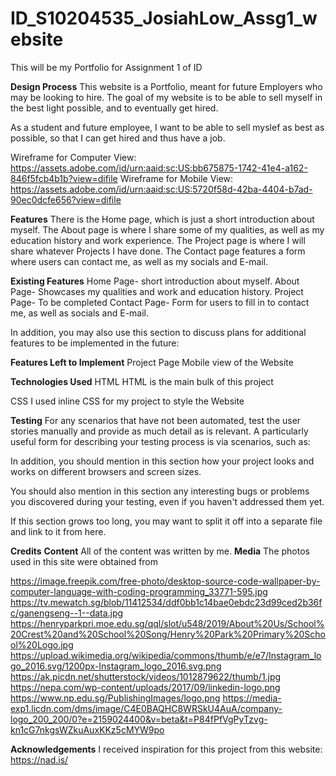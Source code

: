 # ID_S10204535_JosiahLow_Assg1_website
This will be my Portfolio for Assignment 1 of ID


**Design Process**
This website is a Portfolio, meant for future Employers who may be looking to hire. The goal of my website is to be able to sell myself in the best light possible, and to eventually get hired.

As a student and future employee, I want to be able to sell myslef as best as possible, so that I can get hired and thus have a job.

Wireframe for Computer View: https://assets.adobe.com/id/urn:aaid:sc:US:bb675875-1742-41e4-a162-846f5fcb4b1b?view=difile
Wireframe for Mobile View: https://assets.adobe.com/id/urn:aaid:sc:US:5720f58d-42ba-4404-b7ad-90ec0dcfe656?view=difile


**Features**
There is the Home page, which is just a short introduction about myself.
The About page is where I share some of my qualities, as well as my education history and work experience.
The Project page is where I will share whatever Projects I have done.
The Contact page features a form where users can contact me, as well as my socials and E-mail.



**Existing Features**
Home Page- short introduction about myself.
About Page- Showcases my qualities and work and education history.
Project Page- To be completed
Contact Page- Form for users to fill in to contact me, as well as socials and E-mail.

In addition, you may also use this section to discuss plans for additional features to be implemented in the future:

**Features Left to Implement**
Project Page
Mobile view of the Website

**Technologies Used**
HTML
HTML is the main bulk of this project

CSS
I used inline CSS for my project to style the Website

**Testing**
For any scenarios that have not been automated, test the user stories manually and provide as much detail as is relevant. A particularly useful form for describing your testing process is via scenarios, such as:

In addition, you should mention in this section how your project looks and works on different browsers and screen sizes.

You should also mention in this section any interesting bugs or problems you discovered during your testing, even if you haven't addressed them yet.

If this section grows too long, you may want to split it off into a separate file and link to it from here.

**Credits**
**Content**
All of the content was written by me.
**Media**
The photos used in this site were obtained from 

https://image.freepik.com/free-photo/desktop-source-code-wallpaper-by-computer-language-with-coding-programming_33771-595.jpg
https://tv.mewatch.sg/blob/11412534/ddf0bb1c14bae0ebdc23d99ced2b36fc/ganengseng--1--data.jpg
https://henryparkpri.moe.edu.sg/qql/slot/u548/2019/About%20Us/School%20Crest%20and%20School%20Song/Henry%20Park%20Primary%20School%20Logo.jpg
https://upload.wikimedia.org/wikipedia/commons/thumb/e/e7/Instagram_logo_2016.svg/1200px-Instagram_logo_2016.svg.png
https://ak.picdn.net/shutterstock/videos/1012879622/thumb/1.jpg
https://nepa.com/wp-content/uploads/2017/09/linkedin-logo.png
https://www.np.edu.sg/PublishingImages/logo.png
https://media-exp1.licdn.com/dms/image/C4E0BAQHC8WRSkU4AuA/company-logo_200_200/0?e=2159024400&v=beta&t=P84fPfVgPyTzvg-kn1cG7nkgsWZkuAuxKKz5cMYW9po

**Acknowledgements**
I received inspiration for this project from this website: https://nad.is/